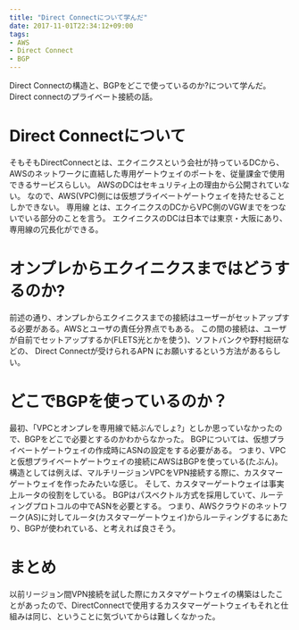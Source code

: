 ```yaml
---
title: "Direct Connectについて学んだ"
date: 2017-11-01T22:34:12+09:00
tags:
- AWS
- Direct Connect
- BGP
---
```

Direct Connectの構造と、BGPをどこで使っているのか?について学んだ。Direct connectのプライベート接続の話。

<!--more-->

# Direct Connectについて

そもそもDirectConnectとは、エクイニクスという会社が持っているDCから、AWSのネットワークに直結した専用ゲートウェイのポートを、従量課金で使用できるサービスらしい。
AWSのDCはセキュリティ上の理由から公開されていない。
なので、AWS(VPC)側には仮想プライベートゲートウェイを持たせることしかできない。
専用線 とは、エクイニクスのDCからVPC側のVGWまでをつないでいる部分のことを言う。
エクイニクスのDCは日本では東京・大阪にあり、専用線の冗長化ができる。

# オンプレからエクイニクスまではどうするのか?

前述の通り、オンプレからエクイニクスまでの接続はユーザーがセットアップする必要がある。AWSとユーザの責任分界点でもある。
この間の接続は、ユーザが自前でセットアップするか(FLETS光とかを使う)、ソフトバンクや野村総研などの、 Direct Connectが受けられるAPN にお願いするという方法があるらしい。

# どこでBGPを使っているのか？

最初、「VPCとオンプレを専用線で結ぶんでしょ?」としか思っていなかったので、BGPをどこで必要とするのかわからなかった。
BGPについては、仮想プライベートゲートウェイの作成時にASNの設定をする必要がある。
つまり、VPCと仮想プライベートゲートウェイの接続にAWSはBGPを使っている(たぶん)。
構造としては例えば、マルチリージョンVPCをVPN接続する際に、カスタマーゲートウェイを作ったみたいな感じ。
そして、カスタマーゲートウェイは事実上ルータの役割をしている。
BGPはパスベクトル方式を採用していて、ルーティングプロトコルの中でASNを必要とする。
つまり、AWSクラウドのネットワーク(AS)に対してルータ(カスタマーゲートウェイ)からルーティングするにあたり、BGPが使われている、と考えれば良さそう。

# まとめ

以前リージョン間VPN接続を試した際にカスタマゲートウェイの構築はしたことがあったので、DirectConnectで使用するカスタマーゲートウェイもそれと仕組みは同じ、ということに気づいてからは難しくなかった。
